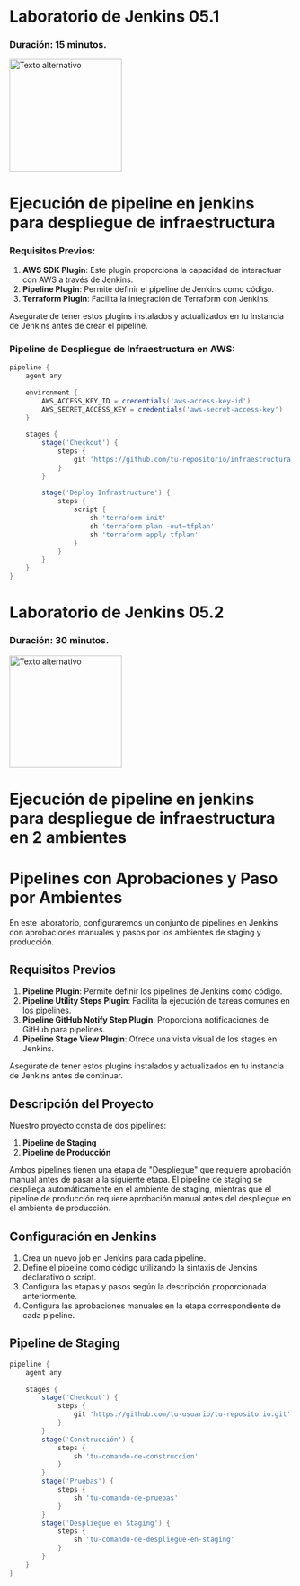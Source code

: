 # Laboratorio de Jenkins 05.1
### Duración: 15 minutos.
<img src="https://www.jenkins.io/images/logos/superhero/256.png" alt="Texto alternativo" width="200"/>

# Ejecución de pipeline en jenkins para despliegue de infraestructura
### Requisitos Previos:

1. **AWS SDK Plugin**: Este plugin proporciona la capacidad de interactuar con AWS a través de Jenkins.
2. **Pipeline Plugin**: Permite definir el pipeline de Jenkins como código.
3. **Terraform Plugin**: Facilita la integración de Terraform con Jenkins.

Asegúrate de tener estos plugins instalados y actualizados en tu instancia de Jenkins antes de crear el pipeline.

### Pipeline de Despliegue de Infraestructura en AWS:

```groovy
pipeline {
    agent any
    
    environment {
        AWS_ACCESS_KEY_ID = credentials('aws-access-key-id')
        AWS_SECRET_ACCESS_KEY = credentials('aws-secret-access-key')
    }
    
    stages {
        stage('Checkout') {
            steps {
                git 'https://github.com/tu-repositorio/infraestructura.git'
            }
        }
        
        stage('Deploy Infrastructure') {
            steps {
                script {
                    sh 'terraform init'
                    sh 'terraform plan -out=tfplan'
                    sh 'terraform apply tfplan'
                }
            }
        }
    }
}
```

# Laboratorio de Jenkins 05.2
### Duración: 30 minutos.
<img src="https://www.jenkins.io/images/logos/san-diego/256.png" alt="Texto alternativo" width="200"/>

# Ejecución de pipeline en jenkins para despliegue de infraestructura en 2 ambientes
# Pipelines con Aprobaciones y Paso por Ambientes

En este laboratorio, configuraremos un conjunto de pipelines en Jenkins con aprobaciones manuales y pasos por los ambientes de staging y producción.

## Requisitos Previos

1. **Pipeline Plugin**: Permite definir los pipelines de Jenkins como código.
2. **Pipeline Utility Steps Plugin**: Facilita la ejecución de tareas comunes en los pipelines.
3. **Pipeline GitHub Notify Step Plugin**: Proporciona notificaciones de GitHub para pipelines.
4. **Pipeline Stage View Plugin**: Ofrece una vista visual de los stages en Jenkins.

Asegúrate de tener estos plugins instalados y actualizados en tu instancia de Jenkins antes de continuar.

## Descripción del Proyecto

Nuestro proyecto consta de dos pipelines:

1. **Pipeline de Staging**
2. **Pipeline de Producción**

Ambos pipelines tienen una etapa de "Despliegue" que requiere aprobación manual antes de pasar a la siguiente etapa. El pipeline de staging se despliega automáticamente en el ambiente de staging, mientras que el pipeline de producción requiere aprobación manual antes del despliegue en el ambiente de producción.

## Configuración en Jenkins

1. Crea un nuevo job en Jenkins para cada pipeline.
2. Define el pipeline como código utilizando la sintaxis de Jenkins declarativo o script.
3. Configura las etapas y pasos según la descripción proporcionada anteriormente.
4. Configura las aprobaciones manuales en la etapa correspondiente de cada pipeline.

## Pipeline de Staging

```groovy
pipeline {
    agent any
    
    stages {
        stage('Checkout') {
            steps {
                git 'https://github.com/tu-usuario/tu-repositorio.git'
            }
        }
        stage('Construcción') {
            steps {
                sh 'tu-comando-de-construccion'
            }
        }
        stage('Pruebas') {
            steps {
                sh 'tu-comando-de-pruebas'
            }
        }
        stage('Despliegue en Staging') {
            steps {
                sh 'tu-comando-de-despliegue-en-staging'
            }
        }
    }
}
